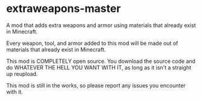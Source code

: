 # extraweapons-master
A mod that adds extra weapons and armor using materials that already exist in Minecraft.

Every weapon, tool, and armor added to this mod will be made out of materials that already exist in Minecraft.

This mod is COMPLETELY open source. You download the source code and do WHATEVER THE HELL YOU WANT WITH IT, as long as it isn't a straight up reupload.

This mod is still in the works, so please report any issues you encounter with it.

